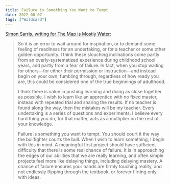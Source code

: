 ```yaml
---
title: Failure is Something You Want to Tempt
date: 2022-08-07
tags: ["Wildcard"]
---
```


[Simon Sarris, writing for The Map is Mostly Water:](https://simonsarris.substack.com/p/start-with-creation)

> So it is an error to wait around for inspiration, or to demand some feeling of readiness for an undertaking, or for a teacher or some other golden opportunity. I think these slouching inclinations come partly from an overly-systematized experience during childhood school years, and partly from a fear of failure.<!--x--> In fact, when you stop waiting for others—for either their permission or instruction—and instead begin on your own, fumbling through, regardless of how ready you are, this could be considered one of the true beginnings of adulthood.
>
> I think there is value in pushing learning and doing as close together as possible. I wish to learn like an apprentice with no fixed master, instead with repeated trial and sharing the results. If no teacher is found along the way, then the mistakes will be my teacher. Every undertaking is a series of questions and experiments. I believe every hard thing you do, for that matter, acts as a multiplier on the rest of your knowledge.
>
> Failure is something you want to tempt. You should court it the way the bullfighter courts the bull. When I wish to learn something, I begin with this in mind. A meaningful first project should have sufficient difficulty that there is some real chance of failure. It is in approaching the edges of our abilities that we are really learning, and often simple projects feel more like delaying things, including delaying mastery. A chance of failure ensures your hands are firmly touching reality, and not endlessly flipping through the textbook, or forever flirting only with ideas.
